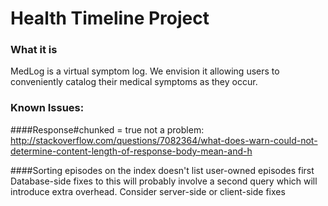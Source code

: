 # Health Timeline Project

### What it is
MedLog is a virtual symptom log.  We envision it allowing users to conveniently catalog their medical symptoms as they occur.


### Known Issues:

####Response#chunked = true
not a problem:
http://stackoverflow.com/questions/7082364/what-does-warn-could-not-determine-content-length-of-response-body-mean-and-h

####Sorting episodes on the index doesn't list user-owned episodes first
Database-side fixes to this will probably involve a second query which will
introduce extra overhead. Consider server-side or client-side fixes
